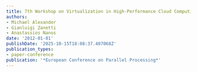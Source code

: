 ```yaml
---
title: 7th Workshop on Virtualization in High-Performance Cloud Computing--VHPC2012
authors:
- Michael Alexander
- Gianluigi Zanetti
- Anastassios Nanos
date: '2012-01-01'
publishDate: '2025-10-15T18:08:37.407068Z'
publication_types:
- paper-conference
publication: '*European Conference on Parallel Processing*'
---
```


